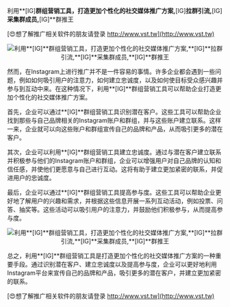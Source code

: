 利用**[IG]**群组营销工具，打造更加个性化的社交媒体推广方案,**[IG]**拉群引流,**[IG]**采集群成员,**[IG]**群推王

[😍想了解推广相关软件的朋友请登录 http://www.vst.tw](http://www.vst.tw)

 <center><img src="https://vst.tw/MP4/tuiguang/png/2.png" alt="利用**[IG]**群组营销工具，打造更加个性化的社交媒体推广方案,**[IG]**拉群引流,**[IG]**采集群成员,**[IG]**群推王"></center>

然而，在Instagram上进行推广并不是一件容易的事情。许多企业都会遇到一些问题，例如如何吸引用户的注意力，如何建立忠诚度，以及如何使目标受众感兴趣并参与到互动中来。在这种情况下，利用**[IG]**群组营销工具可以帮助企业打造更加个性化的社交媒体推广方案。

首先，企业可以通过**[IG]**群组营销工具识别潜在客户。这些工具可以帮助企业找到那些与自己品牌相关的Instagram账户和群组，并与这些账户建立联系。这样一来，企业就可以向这些账户和群组宣传自己的品牌和产品，从而吸引更多的潜在客户。

其次，企业可以利用**[IG]**群组营销工具建立忠诚度。通过与潜在客户建立联系并积极参与他们的Instagram账户和群组，企业可以增强用户对自己品牌的认知和信任感，并使他们更愿意与自己进行互动。这将有助于建立更加紧密的联系，并促进用户的忠诚度。

最后，企业可以通过**[IG]**群组营销工具提高参与度。这些工具可以帮助企业更好地了解用户的兴趣和需求，并根据这些信息开展一系列互动活动，例如投票、问答、抽奖等。这些活动可以吸引用户的注意力，并鼓励他们积极参与，从而提高参与度。

 <center><img src="https://vst.tw/MP4/tuiguang/png/8.png" alt="利用**[IG]**群组营销工具，打造更加个性化的社交媒体推广方案,**[IG]**拉群引流,**[IG]**采集群成员,**[IG]**群推王"></center>

总之，利用**[IG]**群组营销工具是打造更加个性化的社交媒体推广方案的一种重要手段。通过识别潜在客户、建立忠诚度以及提高参与度，企业可以更好地利用Instagram平台来宣传自己的品牌和产品，吸引更多的潜在客户，并建立更加紧密的联系。

[😍想了解推广相关软件的朋友请登录 http://www.vst.tw](http://www.vst.tw)



